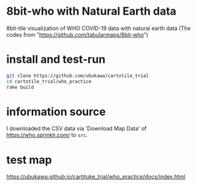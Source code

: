 # 8bit-who with Natural Earth data
8bit-tile visualization of WHO COVID-19 data with natural earth data
(The codes from "https://github.com/tabularmaps/8bit-who")  

# install and test-run
```zsh
git clone https://github.com/ubukawa/cartotile_trial
cd cartotile_trial/who_practice
rake build
```

# information source
I downloaded the CSV data via 'Download Map Data' of https://who.sprinklr.com/ to `src`.  
  
  
# test map
https://ubukawa.github.io/cartituke_trial/who_practice/docs/index.html  
